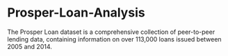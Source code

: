 # Prosper-Loan-Analysis
The Prosper Loan dataset is a comprehensive collection of peer-to-peer lending data, containing information on over 113,000 loans issued between 2005 and 2014.
